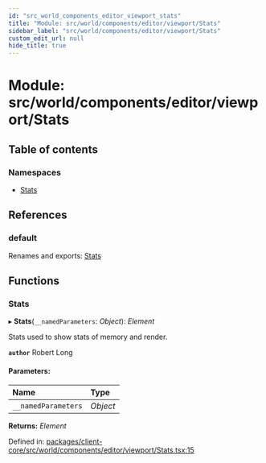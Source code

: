 ```yaml
---
id: "src_world_components_editor_viewport_stats"
title: "Module: src/world/components/editor/viewport/Stats"
sidebar_label: "src/world/components/editor/viewport/Stats"
custom_edit_url: null
hide_title: true
---
```


# Module: src/world/components/editor/viewport/Stats

## Table of contents

### Namespaces

- [Stats](src_world_components_editor_viewport_stats.stats.md)

## References

### default

Renames and exports: [Stats](src_world_components_editor_viewport_stats.md#stats)

## Functions

### Stats

▸ **Stats**(`__namedParameters`: *Object*): *Element*

Stats used to show stats of  memory and  render.

**`author`** Robert Long

#### Parameters:

Name | Type |
:------ | :------ |
`__namedParameters` | *Object* |

**Returns:** *Element*

Defined in: [packages/client-core/src/world/components/editor/viewport/Stats.tsx:15](https://github.com/xr3ngine/xr3ngine/blob/65dfcf39a/packages/client-core/src/world/components/editor/viewport/Stats.tsx#L15)
